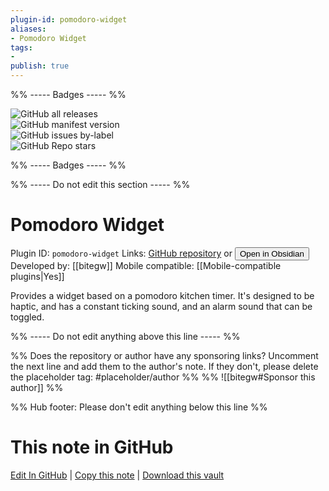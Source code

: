 ```yaml
---
plugin-id: pomodoro-widget
aliases:
- Pomodoro Widget
tags: 
- 
publish: true
---
```


%% ----- Badges ----- %%

![GitHub all releases](https://img.shields.io/github/downloads/bitegw/obsidian-pomodoro-widget/total?color=573E7A&logo=github&style=for-the-badge)   
![GitHub manifest version](https://img.shields.io/github/manifest-json/v/bitegw/obsidian-pomodoro-widget?color=573E7A&logo=github&style=for-the-badge)   
![GitHub issues by-label](https://img.shields.io/github/issues/bitegw/obsidian-pomodoro-widget/help%20wanted?color=573E7A&logo=github&style=for-the-badge)   
![GitHub Repo stars](https://img.shields.io/github/stars/bitegw/obsidian-pomodoro-widget?color=573E7A&logo=github&style=for-the-badge)

%% ----- Badges ----- %%

%% ----- Do not edit this section ----- %%

# Pomodoro Widget

Plugin ID: `pomodoro-widget`
Links: [GitHub repository](https://github.com/bitegw/obsidian-pomodoro-widget) or [<button id=HH>Open in Obsidian</button>](obsidian://show-plugin?id=pomodoro-widget)
Developed by: [[bitegw]]
Mobile compatible: [[Mobile-compatible plugins|Yes]]

Provides a widget based on a pomodoro kitchen timer. It's designed to be haptic, and has a constant ticking sound, and an alarm sound that can be toggled.

%% ----- Do not edit anything above this line ----- %% 

%% Does the repository or author have any sponsoring links? Uncomment the next line and add them to the author's note. If they don't, please delete the placeholder tag: #placeholder/author %%
%% ![[bitegw#Sponsor this author]] %%

%% Hub footer: Please don't edit anything below this line %%

# This note in GitHub

<span class="git-footer">[Edit In GitHub](https://github.dev/obsidian-community/obsidian-hub/blob/main/02%20-%20Community%20Expansions/02.05%20All%20Community%20Expansions/Plugins/pomodoro-widget.md "git-hub-edit-note") | [Copy this note](https://raw.githubusercontent.com/obsidian-community/obsidian-hub/main/02%20-%20Community%20Expansions/02.05%20All%20Community%20Expansions/Plugins/pomodoro-widget.md "git-hub-copy-note") | [Download this vault](https://github.com/obsidian-community/obsidian-hub/archive/refs/heads/main.zip "git-hub-download-vault") </span>
